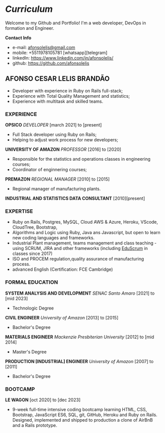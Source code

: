 # ***Curriculum***

Welcome to my Github and Portfolio! I'm a web developer, DevOps in formation and Engineer.

**Contact Info**
- e-mail: afonsolelis@gmail.com
- mobile: +5511978105781 [whatsapp][telegram]
- linkedIn: https://www.linkedin.com/in/afonsolelis/
- github: https://github.com/afonsolelis


## AFONSO CESAR LELIS BRANDÃO

- Developer with experience in Ruby on Rails full-stack;
- Experience with Total Quality Management and statistics;
- Experience with multitask and skilled teams.

### EXPERIENCE

**OPSICO** *DEVELOPER* [march 2021] to [present]
-   Full Stack developer using Ruby on Rails;
-   Helping to adjust work process for new developers;

**UNIVERSITY OF AMAZON** *PROFESSOR* [2016] to [2020]
-   Responsible for the statistics and operations classes in engineering courses;
-   Coordinator of enginnering courses;

**PREMAZON** *REGIONAL MANAGER* [2010] to [2015]
- Regional manager of manufacturing plants.

**INDUSTRIAL AND STATISTICS DATA CONSULTANT** [2010][present]


### EXPERTISE
-   Ruby on Rails, Postgres, MySQL, Cloud AWS & Azure, Heroku, VScode, CloudTree, Bootstrap,
-   Algorithms and Logic using Ruby, Java ans Javascript, but open to learn new coding languages and frameworks.
- Industrial Plant management, teams management and class teaching - using SCRUM, JIRA and other frameworks (including [EduScrum](https://www.scrum.org/) in classes since 2017)
- ISO and PROCEM regulation,quality assurance of manufacturing process.
-  advanced English (Certification: FCE Cambridge)

### FORMAL EDUCATION
**SYSTEM ANALYSIS AND DEVELOPMENT** *SENAC Santo Amaro* [2021] to [mid 2023]
- Technologic Degree

**CIVIL ENGINEER** *University of Amazon* [2013] to [2015]
- Bachelor's Degree

**MATERIALS ENGINEER** *Mackenzie Presbiterian University* [2012] to [mid 2014]
- Master's Degree

**PRODUCTION [INDUSTRIAL] ENGINEER** *University of Amazon* [2007] to [2011]
- Bachelor's Degree

### BOOTCAMP
**LE WAGON** [oct 2020] to [dec 2023]
- 9-week full-time intensive coding bootcamp learning HTML, CSS, Bootstrap, JavaScript ES6, SQL, git, GitHub, Heroku and Ruby on Rails. Designed, implemented and shipped to production a clone of AirBnB and a Rails prototype.
